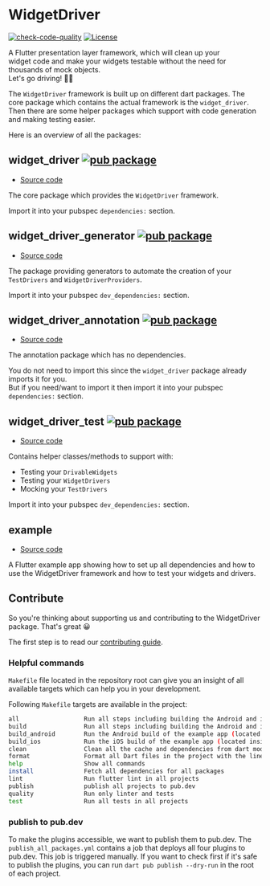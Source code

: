 # WidgetDriver

[![check-code-quality](https://github.com/bmw-tech/widget_driver/actions/workflows/check-code-quality.yml/badge.svg?branch=master)](https://github.com/bmw-tech/widget_driver/actions/workflows/check-code-quality.yml)
[![License](https://img.shields.io/badge/license-MIT-purple.svg)](LICENSE)

A Flutter presentation layer framework, which will clean up your  
widget code and make your widgets testable without the need for thousands of mock objects.  
Let's go driving! 🚙💨

The `WidgetDriver` framework is built up on different dart packages. The core package which contains the actual framework is the `widget_driver`. Then there are some helper packages which support with code generation and making testing easier.

Here is an overview of all the packages:

## widget_driver  [![pub package](https://img.shields.io/pub/v/widget_driver.svg)](https://pub.dev/packages/widget_driver)

- [Source code](widget_driver)

The core package which provides the `WidgetDriver` framework.

Import it into your pubspec `dependencies:` section.

## widget_driver_generator [![pub package](https://img.shields.io/pub/v/widget_driver_generator.svg)](https://pub.dev/packages/widget_driver_generator)

- [Source code](widget_driver_generator)

The package providing generators to automate the creation of your `TestDrivers` and `WidgetDriverProviders`.

Import it into your pubspec `dev_dependencies:` section.

## widget_driver_annotation [![pub package](https://img.shields.io/pub/v/widget_driver_annotation.svg)](https://pub.dev/packages/widget_driver_annotation)

- [Source code](widget_driver_annotation)

The annotation package which has no dependencies.  

You do not need to import this since the `widget_driver` package already imports it for you.  
But if you need/want to import it then import it into your pubspec `dependencies:` section.

## widget_driver_test [![pub package](https://img.shields.io/pub/v/widget_driver_test.svg)](https://pub.dev/packages/widget_driver_test)

- [Source code](widget_driver_test)

Contains helper classes/methods to support with:

- Testing your `DrivableWidgets`
- Testing your `WidgetDrivers`
- Mocking your `TestDrivers`

Import it into your pubspec `dev_dependencies:` section.

## example

- [Source code](widget_driver/example)

A Flutter example app showing how to set up all dependencies and how to use the WidgetDriver framework and how to test your widgets and drivers.

## Contribute

So you're thinking about supporting us and contributing to the WidgetDriver package. That's great 😀

The first step is to read our [contributing guide](CONTRIBUTING.md).

### Helpful commands

`Makefile` file located in the repository root can give you an insight of all available targets which can help you in your development.

Following `Makefile` targets are available in the project:

```bash
all                  Run all steps including building the Android and iOS
build                Run all steps including building the Android and iOS example apps from the widget_driver project
build_android        Run the Android build of the example app (located inside `widget_driver/example`) without deploying to any device
build_ios            Run the iOS build of the example app (located inside `widget_driver/example`) without deploying to any device
clean                Clean all the cache and dependencies from dart modules.
format               Format all Dart files in the project with the line length set to 120
help                 Show all commands
install              Fetch all dependencies for all packages
lint                 Run flutter lint in all projects
publish              publish all projects to pub.dev
quality              Run only linter and tests
test                 Run all tests in all projects
```

### publish to pub.dev

To make the plugins accessible, we want to publish them to pub.dev. The `publish_all_packages.yml` contains a job that deploys all four plugins to pub.dev. This job is triggered manually. If you want to check first if it's safe to publish the plugins, you can run `dart pub publish --dry-run` in the root of each project.  
